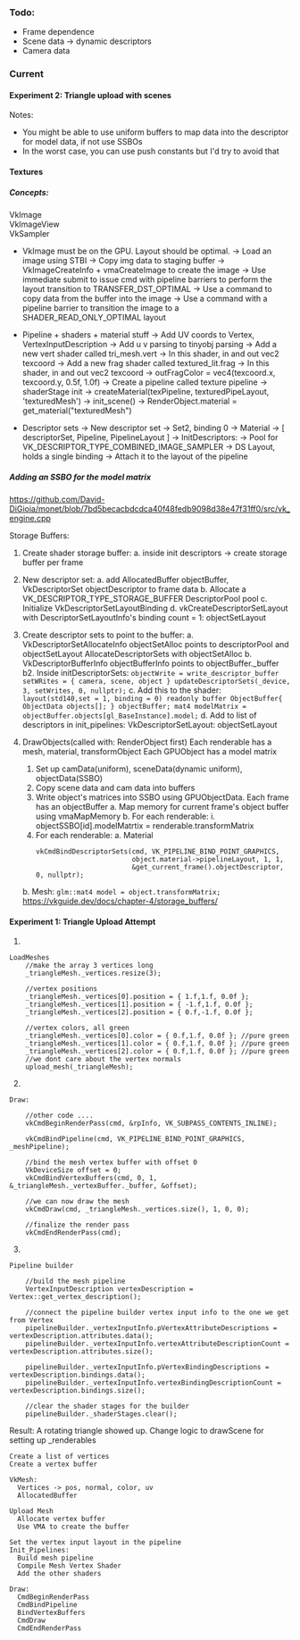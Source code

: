 ### Todo:

- Frame dependence
- Scene data -> dynamic descriptors
- Camera data

### Current

#### Experiment 2: Triangle upload with scenes

Notes:
  - You might be able to use uniform buffers to map data into the descriptor for model data, if not use SSBOs
  - In the worst case, you can use push constants but I'd try to avoid that


#### Textures

##### Concepts:
  VkImage  
  VkImageView  
  VkSampler 
  
* VkImage must be on the GPU. Layout should be optimal.
  -> Load an image using STBI
  -> Copy img data to staging buffer
  -> VkImageCreateInfo + vmaCreateImage to create the image
  -> Use immediate submit to issue cmd with pipeline barriers to perform the layout transition to
TRANSFER_DST_OPTIMAL
  -> Use a command to copy data from the buffer into the image
  -> Use a command with a pipeline barrier to transition the image to a SHADER_READ_ONLY_OPTIMAL layout

* Pipeline + shaders + material stuff 
  -> Add UV coords to Vertex, VertexInputDescription
  -> Add u v parsing to tinyobj parsing
  -> Add a new vert shader called tri_mesh.vert
    -> In this shader, in and out vec2 texcoord
  -> Add a new frag shader called textured_lit.frag 
    -> In this shader, in and out vec2 texcoord
    -> outFragColor = vec4(texcoord.x, texcoord.y, 0.5f, 1.0f)
  -> Create a pipeline called texture pipeline
    -> shaderStage init
    -> createMaterial(texPipeline, texturedPipeLayout, 'texturedMesh')
  -> init_scene()
    -> RenderObject.material = get_material("texturedMesh")

* Descriptor sets
  -> New descriptor set -> Set2, binding 0
  -> Material -> [ descriptorSet, Pipeline, PipelineLayout ]
  -> InitDescriptors:
    -> Pool for VK_DESCRIPTOR_TYPE_COMBINED_IMAGE_SAMPLER
    -> DS Layout, holds a single binding
    -> Attach it to the layout of the pipeline
    

  





##### Adding an SSBO for the model matrix

https://github.com/David-DiGioia/monet/blob/7bd5becacbdcdca40f48fedb9098d38e47f31ff0/src/vk_engine.cpp

Storage Buffers:
  1. Create shader storage buffer:
    a. inside init descriptors -> create storage buffer per frame 
  2. New descriptor set:
    a. add AllocatedBuffer objectBuffer, VkDescriptorSet objectDescriptor to frame data
    b. Allocate a VK_DESCRIPTOR_TYPE_STORAGE_BUFFER DescriptorPool pool
    c. Initialize VkDescriptorSetLayoutBinding 
    d. vkCreateDescriptorSetLayout with DescriptorSetLayoutInfo's binding count = 1: objectSetLayout
  3. Create descriptor sets to point to the buffer:
    a. VkDescriptorSetAllocateInfo objectSetAlloc points to descriptorPool and objectSetLayout
    AllocateDescriptorSets with objectSetAlloc
    b. VkDescriptorBufferInfo objectBufferInfo points to objectBuffer._buffer
    b2. Inside initDescriptorSets:
    ```
      objectWrite = write_descriptor_buffer
      setWRites = { camera, scene, object }
      updateDescriptorSets(_device, 3, setWrites, 0, nullptr);
    ```
    c. Add this to the shader:
    ```	
      layout(std140,set = 1, binding = 0) readonly buffer ObjectBuffer{
        ObjectData objects[];
      } objectBuffer;
      mat4 modelMatrix = objectBuffer.objects[gl_BaseInstance].model;
    ```
    d. Add to list of descriptors in init_pipelines: VkDescriptorSetLayout: objectSetLayout
  4. DrawObjects(called with: RenderObject first)
      Each renderable has a mesh, material, transformObject
      Each GPUObject has a model matrix

      1. Set up camData(uniform), sceneData(dynamic uniform), objectData(SSBO)
      2. Copy scene data and cam data into buffers
      3. Write object's matrices into SSBO using GPUObjectData. Each frame has an objectBuffer
        a. Map memory for current frame's object buffer using vmaMapMemory
        b. For each renderable:
          i. objectSSBO[id].modelMatrtix = renderable.transformMatrix
      4. For each renderable:
        a. Material
          ```
          vkCmdBindDescriptorSets(cmd, VK_PIPELINE_BIND_POINT_GRAPHICS, 
                                  object.material->pipelineLayout, 1, 1, 
                                  &get_current_frame().objectDescriptor, 0, nullptr);
          ```
        b. Mesh:
          ```
          glm::mat4 model = object.transformMatrix;
          ```
  https://vkguide.dev/docs/chapter-4/storage_buffers/

#### Experiment 1: Triangle Upload Attempt
1.
```
LoadMeshes
	//make the array 3 vertices long
	_triangleMesh._vertices.resize(3);

	//vertex positions
	_triangleMesh._vertices[0].position = { 1.f,1.f, 0.0f };
	_triangleMesh._vertices[1].position = { -1.f,1.f, 0.0f };
	_triangleMesh._vertices[2].position = { 0.f,-1.f, 0.0f };

	//vertex colors, all green
	_triangleMesh._vertices[0].color = { 0.f,1.f, 0.0f }; //pure green
	_triangleMesh._vertices[1].color = { 0.f,1.f, 0.0f }; //pure green
	_triangleMesh._vertices[2].color = { 0.f,1.f, 0.0f }; //pure green
	//we dont care about the vertex normals
	upload_mesh(_triangleMesh);
```

2. 
```
Draw:

	//other code ....
	vkCmdBeginRenderPass(cmd, &rpInfo, VK_SUBPASS_CONTENTS_INLINE);

	vkCmdBindPipeline(cmd, VK_PIPELINE_BIND_POINT_GRAPHICS, _meshPipeline);

	//bind the mesh vertex buffer with offset 0
	VkDeviceSize offset = 0;
	vkCmdBindVertexBuffers(cmd, 0, 1, &_triangleMesh._vertexBuffer._buffer, &offset);

	//we can now draw the mesh
	vkCmdDraw(cmd, _triangleMesh._vertices.size(), 1, 0, 0);

	//finalize the render pass
	vkCmdEndRenderPass(cmd);
```

3. 
```
Pipeline builder

	//build the mesh pipeline
	VertexInputDescription vertexDescription = Vertex::get_vertex_description();

	//connect the pipeline builder vertex input info to the one we get from Vertex
	pipelineBuilder._vertexInputInfo.pVertexAttributeDescriptions = vertexDescription.attributes.data();
	pipelineBuilder._vertexInputInfo.vertexAttributeDescriptionCount = vertexDescription.attributes.size();

	pipelineBuilder._vertexInputInfo.pVertexBindingDescriptions = vertexDescription.bindings.data();
	pipelineBuilder._vertexInputInfo.vertexBindingDescriptionCount = vertexDescription.bindings.size();

	//clear the shader stages for the builder
	pipelineBuilder._shaderStages.clear();
```

Result:
A rotating triangle showed up. 
Change logic to drawScene for setting up _renderables

```
Create a list of vertices 
Create a vertex buffer

VkMesh:
  Vertices -> pos, normal, color, uv
  AllocatedBuffer

Upload Mesh
  Allocate vertex buffer
  Use VMA to create the buffer

Set the vertex input layout in the pipeline
Init_Pipelines:
  Build mesh pipeline
  Compile Mesh Vertex Shader
  Add the other shaders
 
Draw:
  CmdBeginRenderPass 
  CmdBindPipeline
  BindVertexBuffers
  CmdDraw
  CmdEndRenderPass
```
